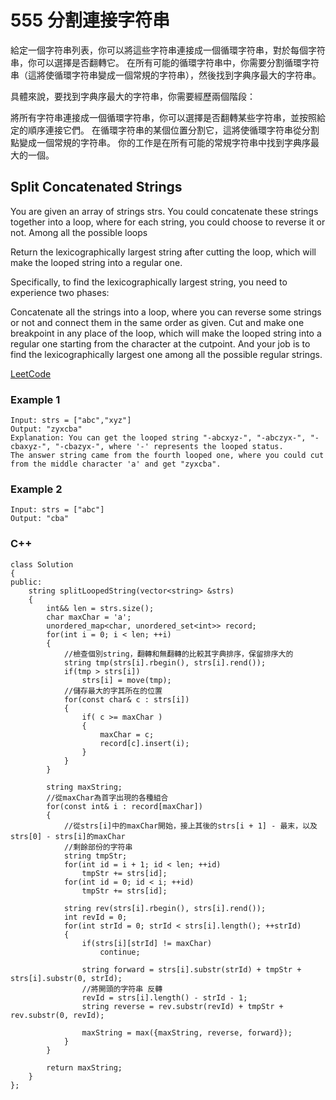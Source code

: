 # 555 分割連接字符串

給定一個字符串列表，你可以將這些字符串連接成一個循環字符串，對於每個字符串，你可以選擇是否翻轉它。
在所有可能的循環字符串中，你需要分割循環字符串（這將使循環字符串變成一個常規的字符串），然後找到字典序最大的字符串。

具體來說，要找到字典序最大的字符串，你需要經歷兩個階段：

將所有字符串連接成一個循環字符串，你可以選擇是否翻轉某些字符串，並按照給定的順序連接它們。
在循環字符串的某個位置分割它，這將使循環字符串從分割點變成一個常規的字符串。
你的工作是在所有可能的常規字符串中找到字典序最大的一個。


## Split Concatenated Strings

You are given an array of strings strs. You could concatenate these strings together into a loop, where for each string, you could choose to reverse it or not. Among all the possible loops

Return the lexicographically largest string after cutting the loop, which will make the looped string into a regular one.

Specifically, to find the lexicographically largest string, you need to experience two phases:

Concatenate all the strings into a loop, where you can reverse some strings or not and connect them in the same order as given.
Cut and make one breakpoint in any place of the loop, which will make the looped string into a regular one starting from the character at the cutpoint.
And your job is to find the lexicographically largest one among all the possible regular strings.

[LeetCode](https://leetcode-cn.com/problems/split-concatenated-strings/)

### Example 1

```
Input: strs = ["abc","xyz"]
Output: "zyxcba"
Explanation: You can get the looped string "-abcxyz-", "-abczyx-", "-cbaxyz-", "-cbazyx-", where '-' represents the looped status. 
The answer string came from the fourth looped one, where you could cut from the middle character 'a' and get "zyxcba".
```

### Example 2

```
Input: strs = ["abc"]
Output: "cba"
```

### C++ 

```
class Solution
{
public:
    string splitLoopedString(vector<string> &strs)
    {          
        int&& len = strs.size();
        char maxChar = 'a';
        unordered_map<char, unordered_set<int>> record;
        for(int i = 0; i < len; ++i)
        {
            //檢查個別string，翻轉和無翻轉的比較其字典排序，保留排序大的
            string tmp(strs[i].rbegin(), strs[i].rend());
            if(tmp > strs[i])
                strs[i] = move(tmp);
            //儲存最大的字其所在的位置
            for(const char& c : strs[i])
            {
                if( c >= maxChar )
                {
                    maxChar = c;
                    record[c].insert(i);
                }
            }
        }

        string maxString;
        //從maxChar為首字出現的各種組合
        for(const int& i : record[maxChar])
        {
            //從strs[i]中的maxChar開始，接上其後的strs[i + 1] - 最末，以及strs[0] - strs[i]的maxChar
            //剩餘部份的字符串
            string tmpStr;
            for(int id = i + 1; id < len; ++id)
                tmpStr += strs[id];
            for(int id = 0; id < i; ++id)
                tmpStr += strs[id];
            
            string rev(strs[i].rbegin(), strs[i].rend());
            int revId = 0;
            for(int strId = 0; strId < strs[i].length(); ++strId)
            {
                if(strs[i][strId] != maxChar)
                    continue;   
                           
                string forward = strs[i].substr(strId) + tmpStr + strs[i].substr(0, strId);
                //將開頭的字符串 反轉
                revId = strs[i].length() - strId - 1;
                string reverse = rev.substr(revId) + tmpStr + rev.substr(0, revId);

                maxString = max({maxString, reverse, forward});
            }
        }
        
        return maxString;
    }
};
```
